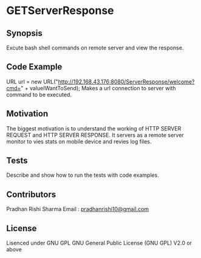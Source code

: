 # GETServerResponse


## Synopsis

Excute bash shell commands on remote server and view the response.

## Code Example

URL url = new URL("http://192.168.43.176:8080/ServerResponse/welcome?cmd=" + valueIWantToSend);
Makes a url connection to server with command to be executed.

## Motivation

The biggest motivation is to understand the working of HTTP SERVER REQUEST and HTTP SERVER RESPONSE.
It servers as a remote server monitor to vies stats on mobile device and revies log files.

## Tests

Describe and show how to run the tests with code examples.

## Contributors

Pradhan Rishi Sharma 
Email : pradhanrishi10@gmail.com

## License

Lisenced under GNU GPL  GNU General Public License (GNU GPL) V2.0 or above
